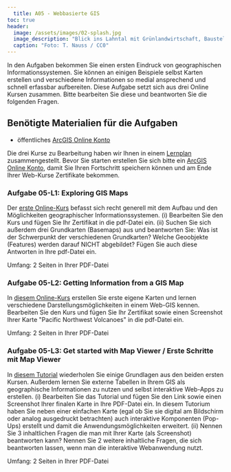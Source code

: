```yaml
---
  title: A05 - Webbasierte GIS
toc: true
header:
  image: /assets/images/02-splash.jpg
  image_description: "Blick ins Lahntal mit Grünlandwirtschaft, Baustelle für Stromtrassen und Regenbogen."
  caption: "Foto: T. Nauss / CC0"
---
```


In den Aufgaben bekommen Sie einen ersten Eindruck von geographischen Informationssystemen. Sie können an einigen Beispiele selbst Karten erstellen und verschiedene Informationen so medial ansprechend und schnell erfassbar aufbereiten. Diese Aufgabe setzt sich aus drei Online Kursen zusammen. Bitte bearbeiten Sie diese und beantworten Sie die folgenden Fragen.

## Benötigte Materialien für die Aufgaben
* öffentliches [ArcGIS Online Konto](https://www.arcgis.com/sharing/rest/oauth2/signup?client_id=arcgisonline&redirect_uri=http://www.arcgis.com&response_type=token)


Die drei Kurse zu Bearbeitung haben wir Ihnen in einem [Lernplan](www.esri.com/training/catalog/5ede48bad97309521b69296a/) zusammengestellt. Bevor Sie starten erstellen Sie sich bitte ein [ArcGIS Online Konto](https://www.arcgis.com/sharing/rest/oauth2/signup?client_id=arcgisonline&redirect_uri=http://www.arcgis.com&response_type=token), damit Sie Ihren Fortschritt speichern können und am Ende Ihrer Web-Kurse Zertifikate bekommen.


### Aufgabe 05-L1: Exploring GIS Maps

Der [erste Online-Kurs](https://www.esri.com/training/catalog/57630432851d31e02a43ee86/exploring-gis-maps/) befasst sich recht generell mit dem Aufbau und den Möglichkeiten geographischer Informationssystemen. (i) Bearbeiten Sie den Kurs und fügen Sie Ihr Zertifikat in die pdf-Datei ein. (ii) Suchen Sie sich außerdem drei Grundkarten (Basemaps) aus und beantworten Sie: Was ist der Schwerpunkt der verschiedenen Grundkarten? Welche Geoobjekte (Features) werden darauf NICHT abgebildet? Fügen Sie auch diese Antworten in Ihre pdf-Datei ein.

Umfang: 2 Seiten in Ihrer PDF-Datei


### Aufgabe 05-L2: Getting Information from a GIS Map

In [diesem Online-Kurs](https://www.esri.com/training/catalog/57630432851d31e02a43ee8c/getting-information-from-a-gis-map/) erstellen Sie erste eigene Karten und lernen verschiedene Darstellungsmöglichkeiten in einem Web-GIS kennen. Bearbeiten Sie den Kurs und fügen Sie Ihr Zertifikat sowie einen Screenshot Ihrer Karte "Pacific Northwest Volcanoes" in die pdf-Datei ein.

Umfang: 2 Seiten in Ihrer PDF-Datei

### Aufgabe 05-L3: Get started with Map Viewer / Erste Schritte mit Map Viewer

In [diesem Tutorial](https://www.esri.com/training/catalog/57660c48bb54adb30c94540a/get-started-with-map-viewer/) wiederholen Sie einige Grundlagen aus den beiden ersten Kursen. Außerdem lernen Sie externe Tabellen in Ihrem GIS als geographische Informationen zu nutzen und selbst interaktive Web-Apps zu erstellen. (i) Bearbeiten Sie das Tutorial und fügen Sie den Link sowie einen Screenshot Ihrer finalen Karte in Ihre PDF-Datei ein. In diesem Tutorium haben Sie neben einer einfachen Karte (egal ob Sie sie digital am Bildschirm oder analog ausgedruckt betrachten) auch interaktive Komponenten (Pop-Ups) erstellt und damit die Anwendungsmöglichkeiten erweitert. (ii) Nennen Sie 3 inhaltlichen Fragen die man mit Ihrer Karte (als Screenshot) beantworten kann? Nennen Sie 2 weitere inhaltliche Fragen, die sich beantworten lassen, wenn man die interaktive Webanwendung nutzt.

Umfang: 2 Seiten in Ihrer PDF-Datei
